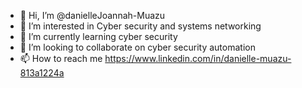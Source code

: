 - 👋 Hi, I’m @danielleJoannah-Muazu
- 👀 I’m interested in Cyber security and systems networking 
- 🌱 I’m currently learning cyber security 
- 💞️ I’m looking to collaborate on cyber security automation
- 📫 How to reach me https://www.linkedin.com/in/danielle-muazu-813a1224a

<!---
danielleJoannah-Muazu/danielleJoannah-Muazu is a ✨ special ✨ repository because its `README.md` (this file) appears on your GitHub profile.
You can click the Preview link to take a look at your changes.
--->
